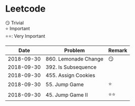 # Leetcode
:smirk: Trivial  
:star: Important  
:star::star:: Very Important  


| Date          | Problem                       |  Remark       |
| ------------- | ----------------------------- | ------------- |
| 2018-09-30    | 860. Lemonade Change          | :smirk:       |
| 2018-09-30    | 392. Is Subsequence           |               |
| 2018-09-30    | 455. Assign Cookies           |               |
| 2018-09-30    | 55. Jump Game                 | :star:        |
| 2018-09-30    | 45. Jump Game II              | :star::star:  |
